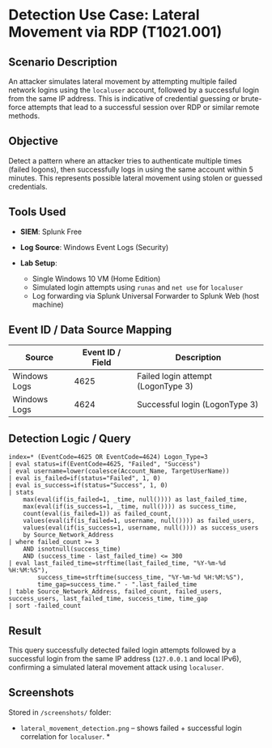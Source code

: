 # Detection Use Case: Lateral Movement via RDP (T1021.001)

## Scenario Description

An attacker simulates lateral movement by attempting multiple failed network logins using the `localuser` account, followed by a successful login from the same IP address. This is indicative of credential guessing or brute-force attempts that lead to a successful session over RDP or similar remote methods.

## Objective

Detect a pattern where an attacker tries to authenticate multiple times (failed logons), then successfully logs in using the same account within 5 minutes. This represents possible lateral movement using stolen or guessed credentials.

## Tools Used

* **SIEM**: Splunk Free
* **Log Source**: Windows Event Logs (Security)
* **Lab Setup**:

  * Single Windows 10 VM (Home Edition)
  * Simulated login attempts using `runas` and `net use` for `localuser`
  * Log forwarding via Splunk Universal Forwarder to Splunk Web (host machine)

## Event ID / Data Source Mapping

| Source       | Event ID / Field | Description                        |
| ------------ | ---------------- | ---------------------------------- |
| Windows Logs | 4625             | Failed login attempt (LogonType 3) |
| Windows Logs | 4624             | Successful login (LogonType 3)     |

## Detection Logic / Query

```spl
index=* (EventCode=4625 OR EventCode=4624) Logon_Type=3
| eval status=if(EventCode=4625, "Failed", "Success")
| eval username=lower(coalesce(Account_Name, TargetUserName))
| eval is_failed=if(status="Failed", 1, 0)
| eval is_success=if(status="Success", 1, 0)
| stats
    max(eval(if(is_failed=1, _time, null()))) as last_failed_time,
    max(eval(if(is_success=1, _time, null()))) as success_time,
    count(eval(is_failed=1)) as failed_count,
    values(eval(if(is_failed=1, username, null()))) as failed_users,
    values(eval(if(is_success=1, username, null()))) as success_users
    by Source_Network_Address
| where failed_count >= 3
    AND isnotnull(success_time)
    AND (success_time - last_failed_time) <= 300
| eval last_failed_time=strftime(last_failed_time, "%Y-%m-%d %H:%M:%S"),
        success_time=strftime(success_time, "%Y-%m-%d %H:%M:%S"),
        time_gap=success_time." - ".last_failed_time
| table Source_Network_Address, failed_count, failed_users, success_users, last_failed_time, success_time, time_gap
| sort -failed_count
```

## Result

This query successfully detected failed login attempts followed by a successful login from the same IP address (`127.0.0.1` and local IPv6), confirming a simulated lateral movement attack using `localuser`.

## Screenshots

Stored in `/screenshots/` folder:

* `lateral_movement_detection.png` – shows failed + successful login correlation for `localuser`. *

  

  
